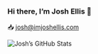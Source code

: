 ### Hi there, I’m Josh Ellis 👋

📥 josh@imjoshellis.com

![Josh’s GitHub Stats](https://github-readme-stats.vercel.app/api?username=imjoshellis&show_icons=true&theme=tokyonight)



<!--
**imjoshellis/imjoshellis** is a ✨ _special_ ✨ repository because its `README.md` (this file) appears on your GitHub profile.

Here are some ideas to get you started:

- 🔭 I’m currently working on ...
- 🌱 I’m currently learning ...
- 👯 I’m looking to collaborate on ...
- 🤔 I’m looking for help with ...
- 💬 Ask me about ...
- 📫 How to reach me: ...
- 😄 Pronouns: ...
- ⚡ Fun fact: ...
-->
